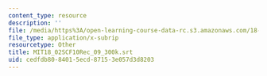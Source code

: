 ```yaml
---
content_type: resource
description: ''
file: /media/https%3A/open-learning-course-data-rc.s3.amazonaws.com/18-02sc-multivariable-calculus-fall-2010/cedfdb8084015ecd87153e057d3d8203_MIT18_02SCF10Rec_09_300k.vtt
file_type: application/x-subrip
resourcetype: Other
title: MIT18_02SCF10Rec_09_300k.srt
uid: cedfdb80-8401-5ecd-8715-3e057d3d8203
---
```

